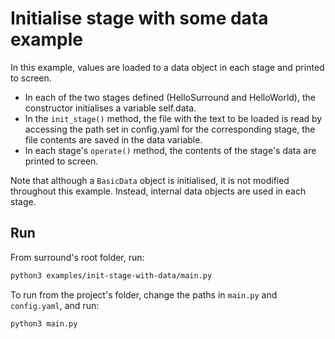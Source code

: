 # Initialise stage with some data example
In this example, values are loaded to a data object in each stage and printed to screen.

- In each of the two stages defined (HelloSurround and HelloWorld), the constructor initialises a variable self.data.
- In the `init_stage()` method, the file with the text to be loaded is read by accessing the path set in config.yaml
for the corresponding stage, the file contents are saved in the data variable.
- In each stage's `operate()` method, the contents of the stage's data are printed to screen.

Note that although a `BasicData` object is initialised, it is not modified throughout this example. Instead, internal data 
objects are used in each stage.
## Run
From surround's root folder, run:
```bash
python3 examples/init-stage-with-data/main.py
```

To run from the project's folder, change the paths in `main.py` and `config.yaml`, and run:
```bash
python3 main.py
```
